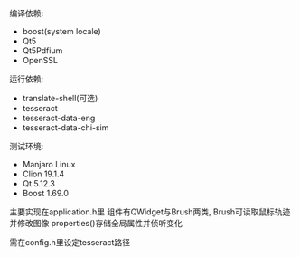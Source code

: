 编译依赖: 

- boost(system locale) 
- Qt5 
- Qt5Pdfium
- OpenSSL

运行依赖:
- translate-shell(可选)
- tesseract
- tesseract-data-eng
- tesseract-data-chi-sim

测试环境:
- Manjaro Linux
- Clion 19.1.4
- Qt 5.12.3
- Boost 1.69.0

主要实现在application.h里
组件有QWidget与Brush两类, Brush可读取鼠标轨迹并修改图像
properties()存储全局属性并侦听变化

需在config.h里设定tesseract路径